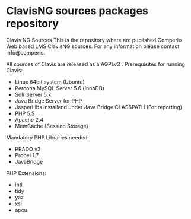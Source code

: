 # ClavisNG sources packages repository
Clavis NG Sources
This is the repository where are published Comperio Web based LMS ClavisNG sources.
For any information please contact info@comperio.

All sources of Clavis are released as a AGPLv3 .
Prerequisites for running Clavis:
- Linux 64bit system (Ubuntu)
- Percona MySQL Server 5.6 (InnoDB)
- Solr Server 5.x
- Java Bridge Server for PHP
- JasperLibs installend under Java Bridge CLASSPATH (For reporting)
- PHP 5.5
- Apache 2.4
- MemCache (Session Storage)

Mandatory PHP Libraries needed:
- PRADO v3
- Propel 1.7
- JavaBridge

PHP Extensions:
- intl
- tidy
- yaz
- xsl
- apcu


